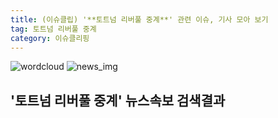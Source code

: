 ```yaml
---
title: (이슈클립) '**토트넘 리버풀 중계**' 관련 이슈, 기사 모아 보기
tag: 토트넘 리버풀 중계
category: 이슈클리핑
---
```

![wordcloud](https://s3.ap-northeast-2.amazonaws.com/lyrics101-wordcloud/2018-09-15-1537014615.png)
![news_img](https://user-images.githubusercontent.com/42597476/44507050-1206f400-a6e4-11e8-8d98-7ffbfebb353f.png)
## **'**토트넘 리버풀 중계**'** 뉴스속보 검색결과

